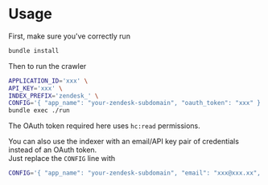 # Usage

First, make sure you've correctly run

```sh
bundle install
```

Then to run the crawler

```sh
APPLICATION_ID='xxx' \
API_KEY='xxx' \
INDEX_PREFIX='zendesk_' \
CONFIG='{ "app_name": "your-zendesk-subdomain", "oauth_token": "xxx" }' \
bundle exec ./run
```

The OAuth token required here uses `hc:read` permissions.

You can also use the indexer with an email/API key pair of credentials instead of an OAuth token.  
Just replace the `CONFIG` line with

```sh
CONFIG='{ "app_name": "your-zendesk-subdomain", "email": "xxx@xxx.xx", "api_token": "xxx" }'
```

